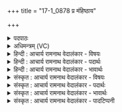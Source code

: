 +++
title = "17-1_0878 प्र मंहिष्ठाय"

+++
<details><summary>पदपाठः</summary>

प्र꣢। म꣡ꣳहि꣢꣯ष्ठाय। गा꣣यत। ऋता꣡व्ने꣢। बृ꣣हते꣢। शु꣣क्र꣡शो꣢चिषे। शु꣣क्र꣢। शो꣣चिषे। उपस्तुता꣡सः꣢। उ꣡प। स्तुता꣡सः꣢। अ꣣ग्न꣡ये꣢। ८७८।
</details>

<details><summary>अधिमन्त्रम् (VC)</summary>

- अग्निः
- सौभरि: काण्व:
- प्रगाथः(विषमा बृहती, समा सतोबृहती)
- ऋषभः
</details>

<details><summary>हिन्दी : आचार्य रामनाथ वेदालंकार - विषयः</summary>

प्रथम ऋचा पूर्वार्चिक में १०७ क्रमाङ्क पर परमेश्वर के विषय में व्याख्यात हो चुकी है। यहाँ आचार्य,राजा और यज्ञाग्नि का विषय वर्णित है।
</details>

<details><summary>हिन्दी : आचार्य रामनाथ वेदालंकार - पदार्थः</summary>

पदार्थान्वयभाषाः -  हे (उपस्तुतासः) प्रशंसित लोगो ! तुम (मंहिष्ठाय) अतिशय दानी, (ऋताव्ने) सत्यपरायण, (बृहते) महान्, (शुक्रशोचिषे) दीप्त तेजवाले (अग्नये) अग्रनायक आचार्य,राजा वा यज्ञाग्नि के लिए (प्र गायत) प्रकृष्ट रूप से महिमागान करो ॥१॥
</details>

<details><summary>हिन्दी : आचार्य रामनाथ वेदालंकार - भावार्थः</summary>

भावार्थभाषाः -  मनुष्यों को चाहिए कि धन,विद्या आदि के दाता,सत्यनिष्ठ,तेजस्वी महान् जन को ही आचार्यरूप में और राजारूप में चुनें और उन्हें उचित है कि वे बहुत लाभ देनेवाले,सत्य गुण-कर्म-स्वभाववाले,प्रदीप्त ज्वालावाले यज्ञाग्नि में मन्त्रोच्चारणपूर्वक होम किया करें ॥१॥
</details>

<details><summary>संस्कृत : आचार्य रामनाथ वेदालंकार - विषयः</summary>

तत्र प्रथमा ऋक् पूर्वार्चिके १०७ क्रमाङ्के परमेश्वरविषये व्याख्याता। अत्राचार्यनृपतियज्ञाग्निविषय उच्यते।
</details>

<details><summary>संस्कृत : आचार्य रामनाथ वेदालंकार - पदार्थः</summary>

पदार्थान्वयभाषाः -  हे (उपस्तुतासः) प्रशंसिता जनाः ! यूयम् (मंहिष्ठाय) दातृतमाय, (ऋताव्ने) सत्यपरायणाय, (बृहते) महते, (शुक्रशोचिषे) दीप्ततेजस्काय (अग्नये) अग्रनायकाय आचार्याय,नृपतये,यज्ञेषु अग्रं प्रणीताय यज्ञाग्नये वा (प्र गायत) प्रकृष्टतया महिमानं वर्णयत ॥१॥
</details>

<details><summary>संस्कृत : आचार्य रामनाथ वेदालंकार - भावार्थः</summary>

भावार्थभाषाः -  मनुष्यैर्धनविद्यादीनां दाता सत्यनिष्ठस्तेजस्वी महान् जन एवाचार्यत्वेन नृपतित्वेन च वरणीयः,बहुलाभप्रदे सत्यगुणकर्मस्वभावे प्रदीप्तशोचिष्के यज्ञाग्नौ च मन्त्रोच्चारणपूर्वकं होमः कार्यः ॥१॥
</details>

<details><summary>संस्कृत : आचार्य रामनाथ वेदालंकार - पादटिप्पनी</summary>

टिप्पणी:    १. ऋ० ८।१०३।८, साम० १०७।
</details>